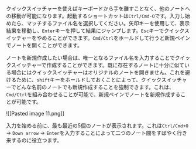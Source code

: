 クイックスイッチャーを使えばキーボードから手を離すことなく、他のノートへの移動が可能になります。起動するショートカットは`Ctrl/Cmd-O`です。入力し始めたら、マッチするファイル名を選択してください。矢印キーを使用して、表示結果を移動し、`Enter`キーを押して結果にジャンプします。`Esc`キーでクイックスイッチャーをやめることができます。`Cmd/Ctrl`をホールドして行うと新規ペインでノートを開くことができます。

ノートを新規作成したい場合は、唯一となるファイル名を入力することでクイックスイッチャーで作成することができます。既に存在するノートに十分に似ている場合にはクイックスイッチャーはオリジナルのノートを開きません。これを避けるために、`shift`キーをホールドしておくことによって、クイックスイッチャーでどんな名前のノートでも新規作成することを強制できます。これは、`Cmd/Ctrl`を組み合わせることが可能で、新規ペインでノートを新規作成することが可能です。

![[Pasted image 11.png]]

入力を始める前に、最も最近の5個のノートが表示されます。これは`Ctrl/Cmd+O` → `Down arrow` → `Enter`を入力することによって二つのノート間をすばやく行き来するのに役立つます。